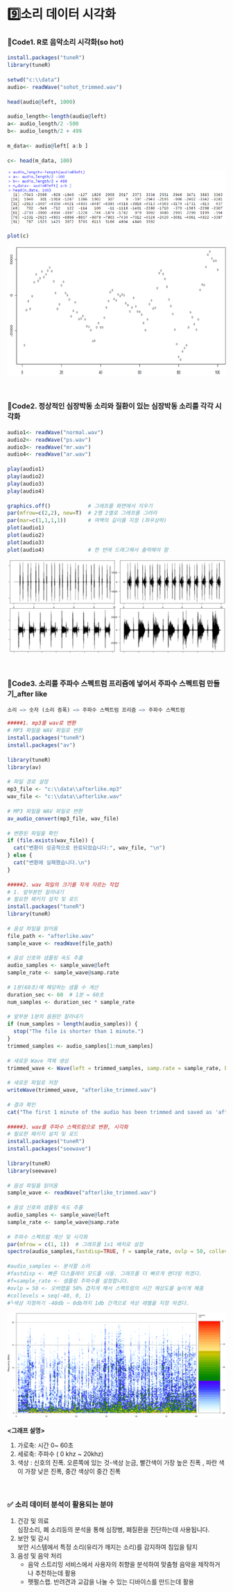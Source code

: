 # 9️⃣소리 데이터 시각화
### 📍Code1. R로 음악소리 시각화(so hot)
```r
install.packages("tuneR")
library(tuneR)

setwd("c:\\data")
audio<- readWave("sohot_trimmed.wav")

head(audio@left, 1000)

audio_length<-length(audio@left)
a<- audio_length/2 -500
b<- audio_length/2 + 499

m_data<- audio@left[ a:b ]

c<- head(m_data, 100) 
```

<img src="https://github.com/goguma999/R__/blob/main/_9-1.png">

```r
plot(c)
```
<img src="https://github.com/goguma999/R__/blob/main/_9-2.png" width=800 height=300>


&nbsp;


### 📍Code2. 정상적인 심장박동 소리와 질환이 있는 심장박동 소리를 각각 시각화

```r
audio1<- readWave("normal.wav")
audio2<- readWave("ps.wav")
audio3<- readWave("mr.wav")
audio4<- readWave("ar.wav")

play(audio1)
play(audio2)
play(audio3)
play(audio4)

graphics.off()            # 그래프를 화면에서 지우기 
par(mfrow=c(2,2), new=T)  # 2행 2열로 그래프를 그려라 
par(mar=c(1,1,1,1))       # 여백의 길이를 지정 (좌우상하) 
plot(audio1)
plot(audio2)
plot(audio3)
plot(audio4)              # 한 번에 드래그해서 출력해야 함 
```

<img src="https://github.com/goguma999/R__/blob/main/_9-3.png">

&nbsp;


### 📍Code3. 소리를 주파수 스펙트럼 프리즘에 넣어서 주파수 스펙트럼 만들기_after like
```r
소리 —> 숫자 (소리 증폭) —> 주파수 스펙트럼 프리즘 —> 주파수 스펙트럼 
```
```r
#####1. mp3를 wav로 변환
# MP3 파일을 WAV 파일로 변환
install.packages("tuneR")
install.packages("av")

library(tuneR)
library(av)

# 파일 경로 설정
mp3_file <- "c:\\data\\afterlike.mp3"
wav_file <- "c:\\data\\afterlike.wav"

# MP3 파일을 WAV 파일로 변환
av_audio_convert(mp3_file, wav_file)

# 변환된 파일을 확인
if (file.exists(wav_file)) {
  cat("변환이 성공적으로 완료되었습니다:", wav_file, "\n")
} else {
  cat("변환에 실패했습니다.\n")
}

#####2. wav 파일의 크기를 작게 자르는 작업
# 1. 앞부분만 잘라내기
# 필요한 패키지 설치 및 로드
install.packages("tuneR")
library(tuneR)

# 음성 파일을 읽어옴
file_path <- "afterlike.wav"
sample_wave <- readWave(file_path)

# 음성 신호와 샘플링 속도 추출
audio_samples <- sample_wave@left
sample_rate <- sample_wave@samp.rate

# 1분(60초)에 해당하는 샘플 수 계산
duration_sec <- 60  # 1분 = 60초
num_samples <- duration_sec * sample_rate

# 앞부분 1분의 음원만 잘라내기
if (num_samples > length(audio_samples)) {
  stop("The file is shorter than 1 minute.")
}
trimmed_samples <- audio_samples[1:num_samples]

# 새로운 Wave 객체 생성
trimmed_wave <- Wave(left = trimmed_samples, samp.rate = sample_rate, bit = sample_wave@bit)

# 새로운 파일로 저장
writeWave(trimmed_wave, "afterlike_trimmed.wav")

# 결과 확인
cat("The first 1 minute of the audio has been trimmed and saved as 'afterlike_trimmed.wav'\n")

#####3. wav를 주파수 스펙트럼으로 변환, 시각화
# 필요한 패키지 설치 및 로드
install.packages("tuneR")
install.packages("seewave")

library(tuneR)
library(seewave)

# 음성 파일을 읽어옴
sample_wave <- readWave("afterlike_trimmed.wav")

# 음성 신호와 샘플링 속도 추출
audio_samples <- sample_wave@left
sample_rate <- sample_wave@samp.rate

# 주파수 스펙트럼 계산 및 시각화
par(mfrow = c(1, 1))  # 그래프를 1x1 배치로 설정
spectro(audio_samples,fastdisp=TRUE, f = sample_rate, ovlp = 50, collevels = seq(-40, 0, 1))

#audio_samples <- 분석할 소리
#fastdisp <- 빠른 디스플레이 모드를 사용. 그래프를 더 빠르게 랜더링 하겠다.
#f=sample_rate <- 샘플링 주파수를 설정합니다.
#ovlp = 50 <- 오버랩을 50% 겹치게 해서 스펙트럼의 시간 해상도를 높이게 해줌
#collevels = seq(-40, 0, 1) 
#└색상 지정하기 -40db ~ 0db까지 1db 간격으로 색상 레벨을 지정 하겠다. 
```
<img src="https://github.com/goguma999/R__/blob/main/_9-4.png">

**<그래프 설명>**  
1. 가로축: 시간 0~ 60초   
2. 세로축: 주파수 ( 0 khz ~ 20khz)   
3. 색상 : 신호의 진폭. 오른쪽에 있는 것-색상 눈금, 빨간색이 가장 높은 진폭 , 
          파란 색이 가장 낮은 진폭, 중간 색상이 중간 진폭 

&nbsp;


### ✅ 소리 데이터 분석이 활용되는 분야
1. 건강 및 의료   
    심장소리, 폐 소리등의 분석을 통해 심장병, 폐질환을 진단하는데 사용됩니다.   
2. 보안 및 감시  
    보안 시스템에서 특정 소리(유리가 깨지는 소리)를 감지하여 침입을 탐지  
3. 음성 및 음악 처리  
    - 음악 스트리밍 서비스에서 사용자의 취향을 분석하여 맞춤형 음악을 제작하거나 추천하는데 활용   
    - 펫펄스랩. 반려견과 교감을 나눌 수 있는 디바이스를 만드는데 활용


